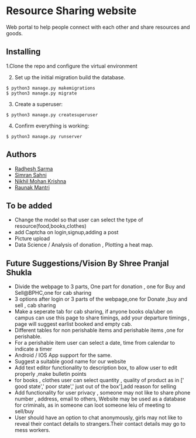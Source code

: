 # Resource Sharing website

Web portal to help people connect with each other and share resources and goods.

## Installing
1.Clone the repo and configure the virtual environment

2. Set up the initial migration build the database.

```
$ python3 manage.py makemigrations
$ python3 manage.py migrate
```

3.  Create a superuser:

```
$ python3 manage.py createsuperuser
```

4.  Confirm everything is working:

```
$ python3 manage.py runserver
```

## Authors

* [Radhesh Sarma](https://github.com/Radhesh-Sarma) &nbsp;&nbsp;&nbsp;
* [Simran Sahni](https://github.com/Simran-Sahni)&nbsp;&nbsp;
* [Nikhil Mohan Krishna](https://github.com/samael042)&nbsp;&nbsp;
* [Raunak Mantri](https://github.com/raunakmantri9)&nbsp;&nbsp;
## To be added

* Change the model so that user can select the type of resource(food,books,clothes)
* add Captcha on login,signup,adding a post
* Picture upload
* Data Science / Analysis of donation , Plotting a heat map. 

## Future Suggestions/Vision By Shree Pranjal Shukla
* Divide the webpage to 3 parts, One part for donation , one for Buy and Sell@BPHC,one for cab sharing
* 3 options after login or 3 parts of the webpage,one for Donate ,buy and sell , cab sharing 
* Make a seperate tab for cab sharing, if anyone books ola/uber on campus can use this page to share timings, add your departure timings , page will suggest earlist booked and empty cab.
* Different tables for non perishable items and perishable items ,one for perishable.
* For a perishable item user can select a date, time from calendar to indicate a timer
* Android / IOS App support for the same.
* Suggest a suitable good name for our website
* Add text editor functionality to description box, to allow user to edit properly ,make bulletin points
* for books , clothes user can select quantity , quality of product as in [' good state',' poor state',' just out of the box'],add reason for selling
* Add functionality for user privacy , someone may not like to share phone number , address, email to others, Website may be used as a database for criminals, as in someone can loot someone leiu of meeting to sell/buy
* User should have an option to chat anonymously, girls may not like to reveal their contact details to strangers.Their contact details may go to mess workers.
 




